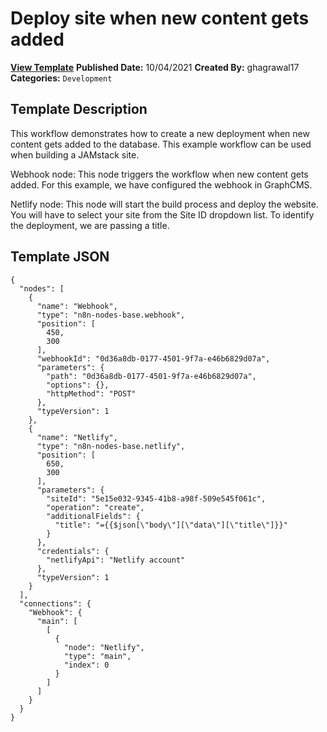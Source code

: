 # Deploy site when new content gets added

**[View Template](https://n8n.io/workflows/1254-/)**  **Published Date:** 10/04/2021  **Created By:** ghagrawal17  **Categories:** `Development`  

## Template Description

This workflow demonstrates how to create a new deployment when new content gets added to the database. This example workflow can be used when building a JAMstack site.



Webhook node: This node triggers the workflow when new content gets added. For this example, we have configured the webhook in GraphCMS.

Netlify node: This node will start the build process and deploy the website. You will have to select your site from the Site ID dropdown list. To identify the deployment, we are passing a title.

## Template JSON

```
{
  "nodes": [
    {
      "name": "Webhook",
      "type": "n8n-nodes-base.webhook",
      "position": [
        450,
        300
      ],
      "webhookId": "0d36a8db-0177-4501-9f7a-e46b6829d07a",
      "parameters": {
        "path": "0d36a8db-0177-4501-9f7a-e46b6829d07a",
        "options": {},
        "httpMethod": "POST"
      },
      "typeVersion": 1
    },
    {
      "name": "Netlify",
      "type": "n8n-nodes-base.netlify",
      "position": [
        650,
        300
      ],
      "parameters": {
        "siteId": "5e15e032-9345-41b8-a98f-509e545f061c",
        "operation": "create",
        "additionalFields": {
          "title": "={{$json[\"body\"][\"data\"][\"title\"]}}"
        }
      },
      "credentials": {
        "netlifyApi": "Netlify account"
      },
      "typeVersion": 1
    }
  ],
  "connections": {
    "Webhook": {
      "main": [
        [
          {
            "node": "Netlify",
            "type": "main",
            "index": 0
          }
        ]
      ]
    }
  }
}
```

